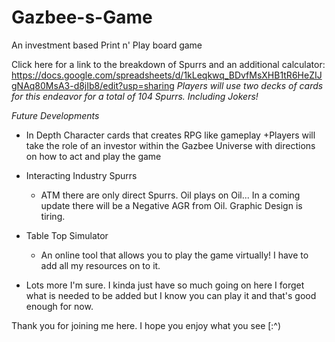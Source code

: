 # Gazbee-s-Game
An investment based Print n' Play board game

Click here for a link to the breakdown of Spurrs and an additional calculator:
https://docs.google.com/spreadsheets/d/1kLeqkwq_BDvfMsXHB1tR6HeZIJgNAq80MsA3-d8jIb8/edit?usp=sharing
*Players will use two decks of cards for this endeavor for a total of 104 Spurrs. Including Jokers!*

*Future Developments*
- In Depth Character cards that creates RPG like gameplay
  +Players will take the role of an investor within the Gazbee Universe with directions on how to act and play the game

- Interacting Industry Spurrs
  + ATM there are only direct Spurrs. Oil plays on Oil... In a coming update there will be a Negative AGR from Oil. Graphic Design is tiring.
 
- Table Top Simulator
  + An online tool that allows you to play the game virtually! I have to add all my resources on to it.
 
- Lots more I'm sure. I kinda just have so much going on here I forget what is needed to be added but I know you can play it and that's good enough for now.


Thank you for joining me here. I hope you enjoy what you see [:^)
